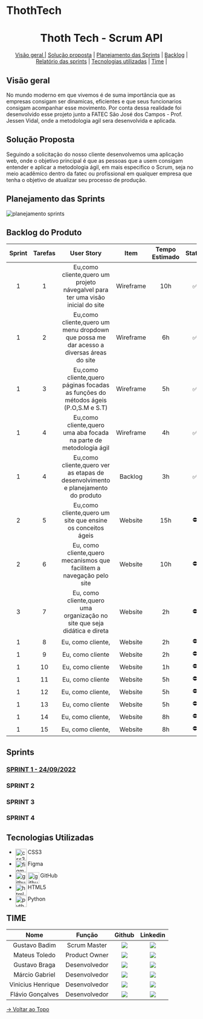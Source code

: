 # ThothTech 
<span id="topo">
<h1 align="center"> Thoth Tech - Scrum API  </h1>

<p align="center">
    <a href="#visao"> Visão geral </a> | 
    <a href="#solucao">Solução proposta</a> |
    <a href="#pj">Planejamento das Sprints</a> |  
    <a href="#backlog">Backlog</a> | 
    <a href="#sprint">Relatório das sprints</a> | 
    <a href="#tecnologia">Tecnologias utilizadas</a> | 
    <a href="#time">Time</a> | 


    
</p>
<h2 aling="center"> Visão geral </h2>
<span id="visao">
   
 No mundo moderno em que vivemos é de suma importância que as empresas consigam ser dinamicas, eficientes e que seus funcionarios consigam acompanhar esse movimento. Por conta dessa realidade foi desenvolvido esse projeto junto a FATEC São José dos Campos - Prof. Jessen Vidal, onde a metodologia agil sera desenvolvida e aplicada. 

 

<h2 aling="center"> Solução Proposta </h2>
<span id="solucao">
 Seguindo a solicitação do nosso cliente desenvolvemos uma aplicação web, onde o objetivo principal é que as pessoas que a usem consigam entender e aplicar a metodologia ágil, em mais especifico o Scrum, seja no meio acadêmico dentro da fatec ou profissional em qualquer empresa que tenha o objetivo de atualizar seu processo de produção. 

<h2 aling="center"> Planejamento das Sprints </h2>
 <span id="pj">

  <img src="https://github.com/gubasssss/ThothTech/assets/143751785/a29ea6ca-d4cd-4755-8c99-70db992d2202" alt="planejamento sprints"/>

    
</p>
<span id="backlog">


<h2 aling="center"> Backlog do Produto </h2>

| Sprint | Tarefas |  User Story   | Item |  Tempo Estimado   | Status   | Dificuldade | 
| :----: | :----: | :----: | :----: | :----: | :----: | :----: |
| 1 | 1 | Eu,como cliente,quero um projeto návegalvel para ter uma visão inicial do site| Wireframe |10h | :white_check_mark:   | 7 |
| 1 | 2 | Eu,como cliente,quero um menu dropdown que possa me dar acesso a diversas áreas do site | Wireframe | 6h | :white_check_mark:| 5 |
| 1 | 3 | Eu,como cliente,quero páginas focadas as funções do métodos ágeis (P.O,S.M e S.T)| Wireframe | 5h | :white_check_mark:   | 7 |
| 1 | 4 | Eu,como cliente,quero uma aba focada na parte de metodologia ágil| Wireframe | 4h | :white_check_mark:   | 4 |
| 1 | 4 | Eu,como cliente,quero ver as etapas de desenvolvimento e planejamento do produto| Backlog   | 3h |:white_check_mark:   | 5 |
| 2 | 5 | Eu,como cliente,quero um site que ensine os conceitos ágeis | Website   | 15h| :no_entry:           |7 |
| 2 | 6 | Eu, como cliente,quero mecanismos que facilitem a navegação pelo site | Website   | 10h | :no_entry:           | 7 |
| 3 | 7 | Eu, como cliente,quero uma organização no site que seja didática e direta| Website   | 2h | :no_entry:           | 90 |
| 1 | 8 | Eu, como cliente,| Website   | 2h |:no_entry:            | 55 | 
| 1 | 9 | Eu, como cliente | Website   | 2h |:no_entry:            | 60 |
| 1 |10 | Eu, como cliente | Website   | 1h |:no_entry:            | 95 |
| 1 |11 | Eu, como cliente | Website   | 5h |:no_entry:            | 80 |
| 1 |12 | Eu, como cliente,| Website   | 5h |:no_entry:            | 85 |
| 1 |13 | Eu, como cliente | Website   | 5h |:no_entry:            | 40 |
| 1 |14 | Eu, como cliente,| Website   | 8h |:no_entry:            | 35 |
| 1 |15 | Eu, como cliente,| Website   | 8h |:no_entry:            | 30 |


## Sprints
<span id="sprint">

 
 ### <a href="./Relatórios/Sprint 1.md">SPRINT 1 - 24/09/2022</a>

 ### SPRINT 2

 ### SPRINT 3

 ### SPRINT 4



<h2 aling="center"> Tecnologias Utilizadas</h2>
<span id="tecnologia">


* <p>
      <img align="left" title="css3-logo" height="30px" src="https://user-images.githubusercontent.com/76211125/227503103-bb7005d7-5f2f-46e4-adb5-92ef19ce677d.png"/>
   CSS3 
 </p>

 * <p>
       <img align="left" title="figma-logo" height="30px" src="https://user-images.githubusercontent.com/76211125/227502784-c94d5e2d-2e39-449b-ba85-053b9106b979.png"/>  Figma 
 </p>

 * <p>
      <img align="left" title="github-dark" height="30px" src="https://user-images.githubusercontent.com/76211125/227561942-1503fb74-eb8e-41d1-936e-bf22bc2d70eb.png#gh-dark-mode-only"/>
      <img align="left" title="github-light" height="30px" src="https://user-images.githubusercontent.com/76211125/227561896-a90cea71-7431-4908-ac8d-71fc02603eeb.png#gh-light-mode-only"/>
     GitHub 
 </p>

* <p>
      <img align="left" title="html5-logo" height="30px" src="https://user-images.githubusercontent.com/76211125/227503111-49bb0b02-2f06-4696-82e6-fbd8d0daed21.png"/>
     HTML5 
 </p>

* <p>
      <img align="left" title="python" height="30px" src="https://user-images.githubusercontent.com/76211125/227505058-d6d60925-3738-478f-8b23-3eb586431a1a.png"/>
   Python 
 </p>


## TIME
<span id="time">


|      Nome      |    Função       |                            Github                             |                           Linkedin                           |
| :--------------: | :-----------: | :----------------------------------------------------------: | :----------------------------------------------------------: |
| Gustavo Badim  | Scrum Master  |[<img src="https://img.shields.io/badge/GitHub-100000?style=for-the-badge&logo=github&logoColor=white">](https://github.com/gubasssss) |[<img src="https://img.shields.io/badge/LinkedIn-0077B5?style=for-the-badge&logo=linkedin&logoColor=white">](https://www.linkedin.com/in/gustavo-badim-8538b7285)|
|   Mateus Toledo   | Product Owner |  [<img src="https://img.shields.io/badge/GitHub-100000?style=for-the-badge&logo=github&logoColor=white">](https://github.com/RockRural)|  [<img src="https://img.shields.io/badge/LinkedIn-0077B5?style=for-the-badge&logo=linkedin&logoColor=white">](https://www.linkedin.com/in/mateus-toledo-1486ba291/)|
|Gustavo Braga | Desenvolvedor | [<img src="https://img.shields.io/badge/GitHub-100000?style=for-the-badge&logo=github&logoColor=white">](https://github.com/HenryBRG)| [<img src="https://img.shields.io/badge/LinkedIn-0077B5?style=for-the-badge&logo=linkedin&logoColor=white">](https://www.linkedin.com/in/gustavo-henrique-braga-b92544252/)|
| Márcio Gabriel | Desenvolvedor | [<img src="https://img.shields.io/badge/GitHub-100000?style=for-the-badge&logo=github&logoColor=white">](https://github.com/Porisso90) | [<img src="https://img.shields.io/badge/LinkedIn-0077B5?style=for-the-badge&logo=linkedin&logoColor=white">](https://www.linkedin.com/in/m%C3%A1rcio-gabriel-426b0527b/)
| Vinicius Henrique| Desenvolvedor | [<img src="https://img.shields.io/badge/GitHub-100000?style=for-the-badge&logo=github&logoColor=white">](https://github.com/Subinoonibus) | [<img src="https://img.shields.io/badge/LinkedIn-0077B5?style=for-the-badge&logo=linkedin&logoColor=white">](https://www.linkedin.com/in/vin%C3%ADcius-henrique-souza-4085b1226/) |
|Flávio Gonçalves|Desenvolvedor|[<img src="https://img.shields.io/badge/GitHub-100000?style=for-the-badge&logo=github&logoColor=white">](https://github.com/flaviogcunha)|[<img src="https://img.shields.io/badge/LinkedIn-0077B5?style=for-the-badge&logo=linkedin&logoColor=white">](https://www.linkedin.com/in/flavio-gon%C3%A7alves-21aa91261/)



<a href="#topo">→ Voltar ao Topo </a> 
